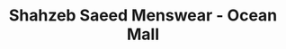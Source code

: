 ---
title: "Shahzeb Saeed Menswear - Ocean Mall"
url: /karachi/shahzeb-saeed-menswear-ocean-mall/
shop: Kleidung
---